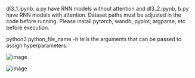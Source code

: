 dl3_1.ipynb, a.py have RNN models without attention and dl3_2.ipynb, b.py have RNN models with attention.
Dataset paths must be adjusted in the code before running.
Please install pytorch, wandb, pyplot, argparse, etc before execution.

python3 python_file_name -h tells the arguments that can be passed to assign hyperparameters.

![image](https://github.com/arunkone07/DL_Assignment3/assets/68457293/572251bb-22b0-47b5-9c60-e1d8d899322b)

![image](https://github.com/arunkone07/DL_Assignment3/assets/68457293/e201c106-4d33-4a2d-99b6-b3aecc8eed98)

